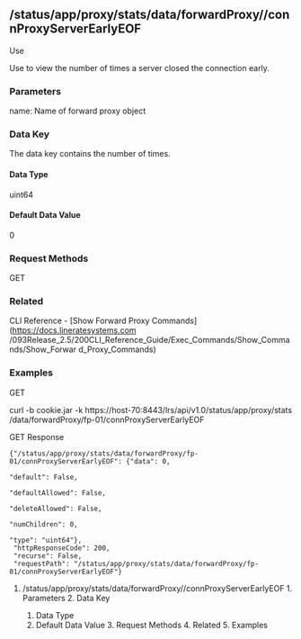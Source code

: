 ## /status/app/proxy/stats/data/forwardProxy/<name>/connProxyServerEarlyEOF

Use

Use to view the number of times a server closed the connection early.

### Parameters

name: Name of forward proxy object

### Data Key

The data key contains the number of times.

#### Data Type

uint64

#### Default Data Value

0

### Request Methods

GET

### Related

CLI Reference - [Show Forward Proxy Commands](https://docs.lineratesystems.com
/093Release_2.5/200CLI_Reference_Guide/Exec_Commands/Show_Commands/Show_Forwar
d_Proxy_Commands)

### Examples

GET

curl -b cookie.jar -k https://host-70:8443/lrs/api/v1.0/status/app/proxy/stats
/data/forwardProxy/fp-01/connProxyServerEarlyEOF

GET Response

    
    {"/status/app/proxy/stats/data/forwardProxy/fp-01/connProxyServerEarlyEOF": {"data": 0,
                                                                                  "default": False,
                                                                                  "defaultAllowed": False,
                                                                                  "deleteAllowed": False,
                                                                                  "numChildren": 0,
                                                                                  "type": "uint64"},
     "httpResponseCode": 200,
     "recurse": False,
     "requestPath": "/status/app/proxy/stats/data/forwardProxy/fp-01/connProxyServerEarlyEOF"}
    

  1. /status/app/proxy/stats/data/forwardProxy/<name>/connProxyServerEarlyEOF
    1. Parameters
    2. Data Key
      1. Data Type
      2. Default Data Value
    3. Request Methods
    4. Related
    5. Examples

